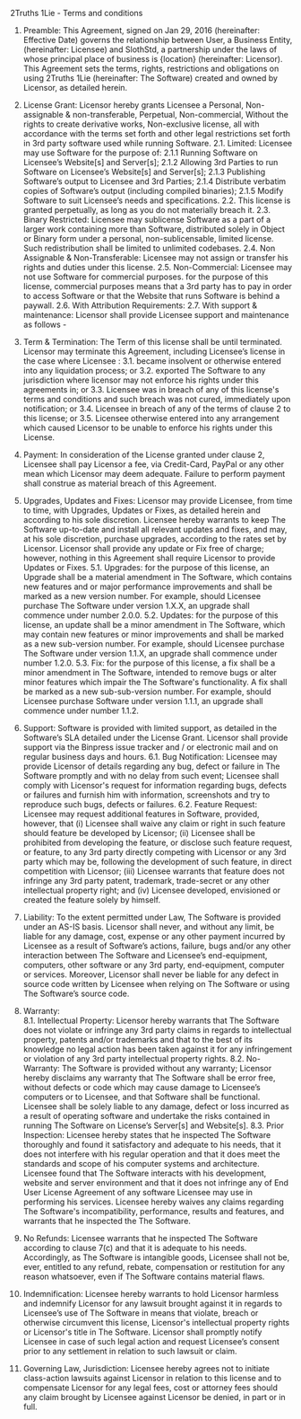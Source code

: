 2Truths 1Lie - Terms and conditions


1.	Preamble: This Agreement, signed on Jan 29, 2016 (hereinafter: Effective Date) governs the relationship between User,
    a Business Entity, (hereinafter: Licensee) and SlothStd, a partnership under the laws of whose principal place of business
    is {location} (hereinafter: Licensor). This Agreement sets the terms, rights, restrictions and obligations on using
    2Truths 1Lie (hereinafter: The Software) created and owned by Licensor, as detailed herein.

2.	License Grant: Licensor hereby grants Licensee a Personal, Non-assignable & non-transferable, Perpetual, Non-commercial,
    Without the rights to create derivative works, Non-exclusive license, all with accordance with the terms set forth and other legal
    restrictions set forth in 3rd party software used while running Software.
  2.1.	Limited: Licensee may use Software for the purpose of:
    2.1.1	Running Software on Licensee’s Website[s] and Server[s];
    2.1.2	Allowing 3rd Parties to run Software on Licensee’s Website[s] and Server[s];
    2.1.3	Publishing Software’s output to Licensee and 3rd Parties;
    2.1.4	Distribute verbatim copies of Software’s output (including compiled binaries);
    2.1.5	Modify Software to suit Licensee’s needs and specifications.
  2.2.	This license is granted perpetually, as long as you do not materially breach it.
  2.3.	Binary Restricted: Licensee may sublicense Software as a part of a larger work containing more than Software, distributed solely
        in Object or Binary form under a personal, non-sublicensable, limited license. Such redistribution shall be limited to unlimited
        codebases.
  2.4.	Non Assignable & Non-Transferable: Licensee may not assign or transfer his rights and duties under this license.
  2.5.	Non-Commercial: Licensee may not use Software for commercial purposes. for the purpose of this license, commercial purposes
        means that a 3rd party has to pay in order to access Software or that the Website that runs Software is behind a paywall.
  2.6.	With Attribution Requirements:
  2.7.	With support & maintenance: Licensor shall provide Licensee support and maintenance as follows - 

3.	Term & Termination: The Term of this license shall be until terminated. Licensor may terminate this Agreement, including
    Licensee’s license in the case where Licensee :
  3.1.	became insolvent or otherwise entered into any liquidation process; or
  3.2.	exported The Software to any jurisdiction where licensor may not enforce his rights under this agreements in; or
  3.3.	Licensee was in breach of any of this license's terms and conditions and such breach was not cured, immediately upon
        notification; or
  3.4.	Licensee in breach of any of the terms of clause 2 to this license; or
  3.5.	Licensee otherwise entered into any arrangement which caused Licensor to be unable to enforce his rights under this License.

4.	Payment: In consideration of the License granted under clause 2, Licensee shall pay Licensor a fee, via Credit-Card, PayPal
    or any other mean which Licensor may deem adequate. Failure to perform payment shall construe as material breach of this Agreement.

5.	Upgrades, Updates and Fixes: Licensor may provide Licensee, from time to time, with Upgrades, Updates or Fixes, as detailed herein
    and according to his sole discretion. Licensee hereby warrants to keep The Software up-to-date and install all relevant updates and
    fixes, and may, at his sole discretion, purchase upgrades, according to the rates set by Licensor. Licensor shall provide any update
    or Fix free of charge; however, nothing in this Agreement shall require Licensor to provide Updates or Fixes.
  5.1.	Upgrades: for the purpose of this license, an Upgrade shall be a material amendment in The Software, which contains new features
        and or major performance improvements and shall be marked as a new version number. For example, should Licensee purchase
        The Software under version 1.X.X, an upgrade shall commence under number 2.0.0.
  5.2.	Updates: for the purpose of this license, an update shall be a minor amendment in The Software, which may contain new features
        or minor improvements and shall be marked as a new sub-version number. For example, should Licensee purchase The Software under
        version 1.1.X, an upgrade shall commence under number 1.2.0.
  5.3.	Fix: for the purpose of this license, a fix shall be a minor amendment in The Software, intended to remove bugs or alter minor
        features which impair the The Software's functionality. A fix shall be marked as a new sub-sub-version number. For example,
        should Licensee purchase Software under version 1.1.1, an upgrade shall commence under number 1.1.2.

6.	Support: Software is provided with limited support, as detailed in the Software’s SLA detailed under the License Grant. Licensor 
    shall provide support via the Binpress issue tracker and / or electronic mail and on regular business days and hours.
  6.1.	Bug Notification: Licensee may provide Licensor of details regarding any bug, defect or failure in The Software promptly
        and with no delay from such event; Licensee shall comply with Licensor's request for information regarding bugs, defects
        or failures and furnish him with information, screenshots and try to reproduce such bugs, defects or failures.
  6.2.	Feature Request: Licensee may request additional features in Software, provided, however, that (i) Licensee shall waive any
        claim or right in such feature should feature be developed by Licensor; (ii) Licensee shall be prohibited from developing
        the feature, or disclose such feature request, or feature, to any 3rd party directly competing with Licensor or any 3rd party
        which may be, following the development of such feature, in direct competition with Licensor; (iii) Licensee warrants
        that feature does not infringe any 3rd party patent, trademark, trade-secret or any other intellectual property right;
        and (iv) Licensee developed, envisioned or created the feature solely by himself.

7.	Liability:  To the extent permitted under Law, The Software is provided under an AS-IS basis. Licensor shall never, and without
    any limit, be liable for any damage, cost, expense or any other payment incurred by Licensee as a result of Software’s actions,
    failure, bugs and/or any other interaction between The Software  and Licensee’s end-equipment, computers, other software or
    any 3rd party, end-equipment, computer or services.  Moreover, Licensor shall never be liable for any defect in source code
    written by Licensee when relying on The Software or using The Software’s source code.

8.	Warranty:  
  8.1.	Intellectual Property: Licensor hereby warrants that The Software does not violate or infringe any 3rd party claims in regards
        to intellectual property, patents and/or trademarks and that to the best of its knowledge no legal action has been taken
        against it for any infringement or violation of any 3rd party intellectual property rights.
  8.2.	No-Warranty: The Software is provided without any warranty; Licensor hereby disclaims any warranty that The Software
        shall be error free, without defects or code which may cause damage to Licensee’s computers or to Licensee, and that Software
        shall be functional. Licensee shall be solely liable to any damage, defect or loss incurred as a result of operating software
        and undertake the risks contained in running The Software on License’s Server[s] and Website[s].
  8.3.	Prior Inspection: Licensee hereby states that he inspected The Software thoroughly and found it satisfactory and adequate
        to his needs, that it does not interfere with his regular operation and that it does meet the standards and scope
        of his computer systems and architecture. Licensee found that The Software interacts with his development, website and server
        environment and that it does not infringe any of End User License Agreement of any software Licensee may use in performing
        his services. Licensee hereby waives any claims regarding The Software's incompatibility, performance, results and features,
        and warrants that he inspected the The Software.

9.	No Refunds: Licensee warrants that he inspected The Software according to clause 7(c) and that it is adequate to his needs.
    Accordingly, as The Software is intangible goods, Licensee shall not be, ever, entitled to any refund, rebate, compensation
    or restitution for any reason whatsoever, even if The Software contains material flaws.

10.	Indemnification: Licensee hereby warrants to hold Licensor harmless and indemnify Licensor for any lawsuit brought against it
    in regards to Licensee’s use of The Software in means that violate, breach or otherwise circumvent this license, Licensor's intellectual property rights or Licensor's title in The Software. Licensor shall promptly notify Licensee in case of such legal action and request Licensee’s consent prior to any settlement in relation to such lawsuit or claim.

11.	Governing Law, Jurisdiction: Licensee hereby agrees not to initiate class-action lawsuits against Licensor in relation to this
    license and to compensate Licensor for any legal fees, cost or attorney fees should any claim brought by Licensee against Licensor
    be denied, in part or in full.
